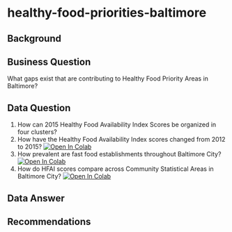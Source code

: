 # healthy-food-priorities-baltimore

## Background

## Business Question
What gaps exist that are contributing to Healthy Food Priority Areas in Baltimore?

## Data Question
1. How can 2015 Healthy Food Availability Index Scores be organized in four clusters? 
1. How have the Healthy Food Availability Index scores changed from 2012 to 2015? [![Open In Colab](https://colab.research.google.com/assets/colab-badge.svg)](https://github.com/cshah13/healthy-food-priorities-baltimore/blob/main/HFAI_FoodIndexAnalysis.ipynb)
2. How prevalent are fast food establishments throughout Baltimore City? [![Open In Colab](https://colab.research.google.com/assets/colab-badge.svg)](https://github.com/cshah13/healthy-food-priorities-baltimore/blob/main/Fast_Food_Outlet_Density_Graph.ipynb)
3. How do HFAI scores compare across Community Statistical Areas in Baltimore City? [![Open In Colab](https://colab.research.google.com/assets/colab-badge.svg)](https://github.com/cshah13/healthy-food-priorities-baltimore/blob/main/Geospatial_Analysis_HFAI_MedHHI.ipynb)





## Data Answer

## Recommendations
